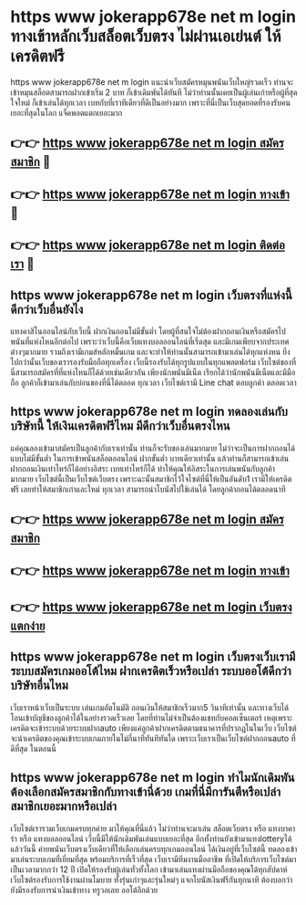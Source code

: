 # https www jokerapp678e net m login ทางเข้าหลักเว็บสล็อตเว็บตรง ไม่ผ่านเอเย่นต์ ให้เครดิตฟรี

https www jokerapp678e net m login แนะนำเว็บสมัครหมุนพนันเว็บใหญ่รวดเร็ว ท่านจะเข้าหมุนสล็อตสามารถฝากเข้าเริ่ม 2 บาท ก็เข้าเดิมพันได้ทันที ไม่ว่าท่านนั้นเคยเป็นผู้เล่นเก่าหรือผู้ที่สุดใจใหม่ ก็เข้าเล่นได้ทุกเวลา เบทกับที่เราทีเดียวที่ดีเป็นอย่างมาก เพราะที่นี่เป็นเว็บสุดยอดที่รองรับคนเยอะที่สุดในโลก แจ็คพอตแตกเยอะมาก

## 👉👉 [https www jokerapp678e net m login สมัครสมาชิก](https://bit.ly/3Ckzg5n) 🎰
## 👉👉 [https www jokerapp678e net m login ทางเข้า](https://bit.ly/3Ckzg5n) 🎰
## 👉👉 [https www jokerapp678e net m login ติดต่อเรา](https://bit.ly/3Ckzg5n) 🎰

## https www jokerapp678e net m login เว็บตรงที่แห่งนี้ดีกว่าเว็บอื่นยังไง
แทงคาสิโนออนไลน์กับเว็บนี้ ฝากเงินถอนไม่มีขั้นต่ำ โดยผู้ที่สนใจไม่ต้องฝากถอนเงินหรือสมัครไปพนันที่แห่งไหนอีกต่อไป เพราะว่าเว็บนี้คือเว็บแทงบอลออนไลน์ที่เริ่ดสุด และมีเกมเพียบจากประเทศต่างๆมากมาย รวมถึงเรามีเกมส์หลักหมื่นเกม และจะทำให้ท่านนั้นสามารถเข้ามาเล่นได้ทุกแห่งหน ยิ่งไปกว่านั้นเว็บของเรารองรับมือถือทุกเครื่อง เว็บนี้รองรับได้ทุกรูปแบบในทุกแพลตฟอร์ม เว็บไซต์ของที่นี่สามารถสมัครที่ที่แห่งไหนก็ได้ด้วยเช่นเดียวกัน เพียงนักพนันมีเน็ต เรียกได้ว่านักพนันมีเน็ตและมีมือถือ ลูกค้าก็เข้ามาเล่นกับบ่อนของที่นี่ได้ตลอด ทุกเวลา เว็บไซต์เรามี Line chat ตอบลูกค้า ตลอดเวลา

## https www jokerapp678e net m login ทดลองเล่นกับบริษัทนี้ ให้เงินเครดิตฟรีไหม มีดีกว่าเว็บอื่นตรงไหน
แค่คุณลองเข้ามาสมัครเป็นลูกค้ากับเราเท่านั้น ท่านก็จะรับของเล่นมากมาย ไม่ว่าจะเป็นการฝากถอนได้แบบไม่มีขั้นต่ำ ในการเข้าพนันสล็อตออนไลน์ ฝากขั้นต่ำ บาทเดียวเท่านั้น แล้วท่านก็สามารถเข้าเล่นฝากถอนเงินเท่าไหร่ก็ได้อย่างอิสระ เบทเท่าไหร่ก็ได้ ทำให้คุณให้อิสระในการเล่นพนันกับลูกค้ามากมาย เว็บไซต์นี้เป็นเว็บไซต์เว็บตรง เพราะฉะนั้นสมาชิกไว้ใจไซต์ที่นี่ให้เป็นอันดับ1 เรามีให้เครดิตฟรี เลยทำให้สมาชิกเก่าและใหม่ ทุกเวลา สามารถนำโบนัสไปใช้เล่นได้ โดยลูกค้าถอนได้ตลอดนาที

## 👉👉 [https www jokerapp678e net m login สมัครสมาชิก](https://bit.ly/3Ckzg5n)
## 👉👉 [https www jokerapp678e net m login ทางเข้า](https://bit.ly/3Ckzg5n)
## 👉👉 [https www jokerapp678e net m login เว็บตรง แตกง่าย](https://bit.ly/3Ckzg5n)

## https www jokerapp678e net m login เว็บตรงเว็บเรามีระบบสมัครเกมออโต้ไหม ฝากเครดิตเร็วหรือเปล่า ระบบออโต้ดีกว่าบริษัทอื่นไหม
เว็บเราหน้าเว็บเป็นระบบ เล่นเกมอัตโนมัติ ถอนเงินให้สมาชิกเร็วมาก5 วินาทีเท่านั้น และทางเว็บได้โอนเข้าบัญชีของลูกค้าได้ในอย่างรวดเร็วเลย โดยที่ท่านไม่จำเป็นต้องแชทกับคอลเซ็นเตอร์ เหตุเพราะเครดิตจะเข้าระบบด้วยระบบฝากauto เพียงแค่ลูกค้าฝากเครดิตตามธนาคารที่ปรากฏในในเว็บ เว็บไซต์จะนำเครดิตของคุณเข้าระบบเกมภายในไม่กี่นาทีทันทีทันใด เพราะเว็บเราเป็นเว็บไซต์ฝากถอนauto ที่ดีที่สุด ในตอนนี้

## https www jokerapp678e net m login ทำไมนักเดิมพันต้องเลือกสมัครสมาชิกกับทางเข้านี่ด้วย เกมที่นี่มีการันตีหรือเปล่า สมาชิกเยอะมากหรือเปล่า
เว็บไซต์เรารวมเว็บเกมครบทุกค่าย มาให้คุณที่นี่แล้ว ไม่ว่าท่านจะมาเล่น สล็อตเว็บตรง หรือ แทงบาคาร่า หรือ แทงบอลออนไลน์ เว็บนี้มีให้นักเดิมพันเล่นแบบเยอะที่สุด อีกทั้งท่านยังเข้ามาแทงlotteryได้แล้ววันนี้ ค่ายพนันเว็บตรงเว็บเดียวที่ให้เลือกเล่นครบทุกเกมออนไลน์ ได้เงินอยู่ที่เว็บไซต์นี้ ทดลองเข้ามาเล่นระบบเกมที่เยี่ยมที่สุด พร้อมบริการที่เร็วที่สุด เว็บเรามีทีมงานมืออาชีพ ที่เปิดให้บริการเว็บไซต์มาเป็นเวลามากกว่า 12 ปี เปิดให้รองรับผู้เล่นทั่วทั้งโลก เข้ามาเล่นแทงผ่านมือถือของคุณได้ทุกสัปดาห์ เว็บไซต์รองรับการใช้งานผ่านโมบาย ทั้งรุ่นเก่าๆและรุ่นใหม่ๆ แจกโบนัสเงินฟรีกันทุกนาที ต้องบอกว่ายังมีรองรับการนำเงินเข้าทาง ทรูวอเลท ออโต้อีกด้วย
